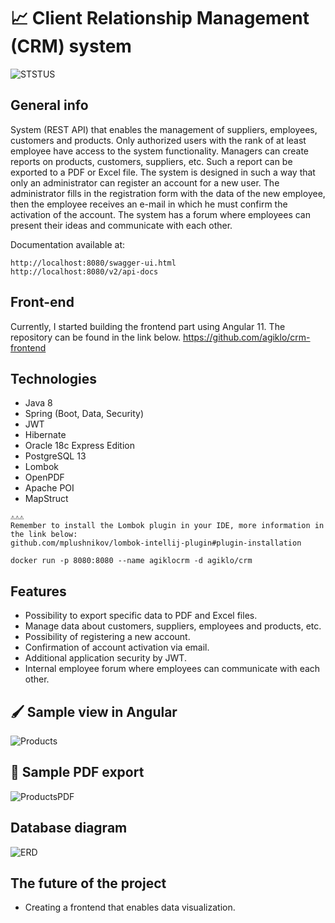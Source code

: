 # 📈 Client Relationship Management (CRM) system
![STSTUS](https://img.shields.io/github/license/agiklo/CRM-System)
## General info
System (REST API) that enables the management of suppliers, employees, customers and products. Only authorized users with the rank of at least employee have access to the system functionality. Managers can create reports on products, customers, suppliers, etc. Such a report can be exported to a PDF or Excel file. The system is designed in such a way that only an administrator can register an account for a new user. The administrator fills in the registration form with the data of the new employee, then the employee receives an e-mail in which he must confirm the activation of the account. The system has a forum where employees can present their ideas and communicate with each other.

Documentation available at:
```
http://localhost:8080/swagger-ui.html
http://localhost:8080/v2/api-docs
```

## Front-end
Currently, I started building the frontend part using Angular 11. The repository can be found in the link below.
https://github.com/agiklo/crm-frontend

## Technologies
- Java 8
- Spring (Boot, Data, Security)
- JWT
- Hibernate
- Oracle 18c Express Edition
- PostgreSQL 13
- Lombok
- OpenPDF
- Apache POI
- MapStruct

```
⚠️⚠️⚠️
Remember to install the Lombok plugin in your IDE, more information in the link below:
github.com/mplushnikov/lombok-intellij-plugin#plugin-installation
```
```
docker run -p 8080:8080 --name agiklocrm -d agiklo/crm
```

## Features
- Possibility to export specific data to PDF and Excel files.
- Manage data about customers, suppliers, employees and products, etc.
- Possibility of registering a new account.
- Confirmation of account activation via email.
- Additional application security by JWT.
- Internal employee forum where employees can communicate with each other.

## 🖌️ Sample view in Angular
![Products](https://i.imgur.com/uVT6Xw8_d.webp?maxwidth=1520&fidelity=grand)

## 📄 Sample PDF export
![ProductsPDF](https://i.imgur.com/LxWxyJm.png)

## Database diagram<br>
![ERD](https://i.imgur.com/YUkRUnR.png)

## The future of the project
- Creating a frontend that enables data visualization.
